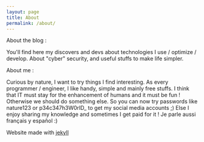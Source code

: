 ```yaml
---
layout: page
title: About
permalink: /about/
---
```


About the blog :

You'll find here my discovers and devs about technologies I use / optimize / develop.
About "cyber" security, and useful stuffs to make life simpler.


About me :

Curious by nature, I want to try things I find interesting. As every programmer / engineer, I like handy, simple and mainly free stuffs.
I think that IT must stay for the enhancement of humans and it must be fun ! Otherwise we should do something else.
So you can now try passwords like nature123 or p34c347h3W0rlD_ to get my social media accounts ;)
Else I enjoy sharing my knowledge and sometimes I get paid for it !
Je parle aussi français y español :)


Website made with [jekyll](https://github.com/jekyll/jekyll)
